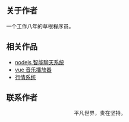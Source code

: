 ## 关于作者

一个工作八年的草根程序员。

## 相关作品

- [nodejs 智能聊天系统](https://chat.xiaowuzi.info)
- [vue 音乐播放器](https://music.xiaowuzi.info)
- [行情系统](https://www.q-stock.cn)

## 联系作者

<div align="center">
    <p>
        平凡世界，贵在坚持。
    </p>
    <img :src="$withBase('/about/contact.png')" />
</div>
